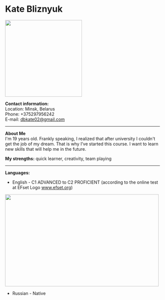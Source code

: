 **Kate Bliznyuk**
=====
<img src="https://github.com/katebliz02/rsschool-cv/blob/gh-pages/me.jpg" width="250" height="250" />

**Contact information:**  
Location: Minsk, Belarus  
Phone: +375297956242  
E-mail: dbkate02@gmail.com  
*****

**About Me**  
I'm 19 years old. Frankly speaking, I realized that after university I couldn't get the job of my dream. That is why I've started this course. I want to learn new skills that will help me in the future. 

**My strengths:** quick learner, creativity, team playing  
*****

**Languages:**    
- English - C1 ADVANCED to C2 PROFICIENT (according to the online test at EFset Logo www.efset.org)  
<img src="https://github.com/katebliz02/rsschool-cv/blob/gh-pages/photo.jpg" width="500" height="300" />  

- Russian - Native
  
